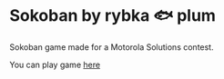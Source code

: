 # Sokoban by rybka 🐟 plum

Sokoban game made for a Motorola Solutions contest.

You can play game [here](mhorod.github.io/sokoban)
